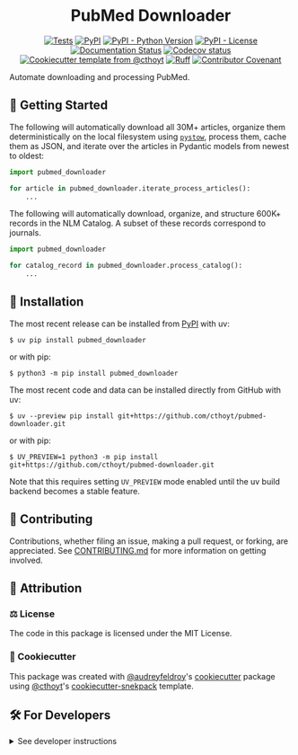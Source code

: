 <!--
<p align="center">
  <img src="https://github.com/cthoyt/pubmed-downloader/raw/main/docs/source/logo.png" height="150">
</p>
-->

<h1 align="center">
  PubMed Downloader
</h1>

<p align="center">
    <a href="https://github.com/cthoyt/pubmed-downloader/actions/workflows/tests.yml">
        <img alt="Tests" src="https://github.com/cthoyt/pubmed-downloader/actions/workflows/tests.yml/badge.svg" /></a>
    <a href="https://pypi.org/project/pubmed_downloader">
        <img alt="PyPI" src="https://img.shields.io/pypi/v/pubmed_downloader" /></a>
    <a href="https://pypi.org/project/pubmed_downloader">
        <img alt="PyPI - Python Version" src="https://img.shields.io/pypi/pyversions/pubmed_downloader" /></a>
    <a href="https://github.com/cthoyt/pubmed-downloader/blob/main/LICENSE">
        <img alt="PyPI - License" src="https://img.shields.io/pypi/l/pubmed_downloader" /></a>
    <a href='https://pubmed_downloader.readthedocs.io/en/latest/?badge=latest'>
        <img src='https://readthedocs.org/projects/pubmed_downloader/badge/?version=latest' alt='Documentation Status' /></a>
    <a href="https://codecov.io/gh/cthoyt/pubmed-downloader/branch/main">
        <img src="https://codecov.io/gh/cthoyt/pubmed-downloader/branch/main/graph/badge.svg" alt="Codecov status" /></a>  
    <a href="https://github.com/cthoyt/cookiecutter-python-package">
        <img alt="Cookiecutter template from @cthoyt" src="https://img.shields.io/badge/Cookiecutter-snekpack-blue" /></a>
    <a href="https://github.com/astral-sh/ruff">
        <img src="https://img.shields.io/endpoint?url=https://raw.githubusercontent.com/astral-sh/ruff/main/assets/badge/v2.json" alt="Ruff" style="max-width:100%;"></a>
    <a href="https://github.com/cthoyt/pubmed-downloader/blob/main/.github/CODE_OF_CONDUCT.md">
        <img src="https://img.shields.io/badge/Contributor%20Covenant-2.1-4baaaa.svg" alt="Contributor Covenant"/></a>
    <!-- uncomment if you archive on zenodo
    <a href="https://zenodo.org/badge/latestdoi/XXXXXX">
        <img src="https://zenodo.org/badge/XXXXXX.svg" alt="DOI"></a>
    -->
</p>

Automate downloading and processing PubMed.

## 💪 Getting Started

The following will automatically download all 30M+ articles, organize them
deterministically on the local filesystem using
[`pystow`](https://github.com/cthoyt/pystow), process them, cache them as JSON,
and iterate over the articles in Pydantic models from newest to oldest:

```python
import pubmed_downloader

for article in pubmed_downloader.iterate_process_articles():
    ...
```

The following will automatically download, organize, and structure 600K+ records
in the NLM Catalog. A subset of these records correspond to journals.

```python
import pubmed_downloader

for catalog_record in pubmed_downloader.process_catalog():
    ...
```

## 🚀 Installation

The most recent release can be installed from
[PyPI](https://pypi.org/project/pubmed_downloader/) with uv:

```console
$ uv pip install pubmed_downloader
```

or with pip:

```console
$ python3 -m pip install pubmed_downloader
```

The most recent code and data can be installed directly from GitHub with uv:

```console
$ uv --preview pip install git+https://github.com/cthoyt/pubmed-downloader.git
```

or with pip:

```console
$ UV_PREVIEW=1 python3 -m pip install git+https://github.com/cthoyt/pubmed-downloader.git
```

Note that this requires setting `UV_PREVIEW` mode enabled until the uv build
backend becomes a stable feature.

## 👐 Contributing

Contributions, whether filing an issue, making a pull request, or forking, are
appreciated. See
[CONTRIBUTING.md](https://github.com/cthoyt/pubmed-downloader/blob/master/.github/CONTRIBUTING.md)
for more information on getting involved.

## 👋 Attribution

### ⚖️ License

The code in this package is licensed under the MIT License.

<!--
### 📖 Citation

Citation goes here!
-->

<!--
### 🎁 Support

This project has been supported by the following organizations (in alphabetical order):

- [Biopragmatics Lab](https://biopragmatics.github.io)

-->

<!--
### 💰 Funding

This project has been supported by the following grants:

| Funding Body  | Program                                                      | Grant Number |
|---------------|--------------------------------------------------------------|--------------|
| Funder        | [Grant Name (GRANT-ACRONYM)](https://example.com/grant-link) | ABCXYZ       |
-->

### 🍪 Cookiecutter

This package was created with
[@audreyfeldroy](https://github.com/audreyfeldroy)'s
[cookiecutter](https://github.com/cookiecutter/cookiecutter) package using
[@cthoyt](https://github.com/cthoyt)'s
[cookiecutter-snekpack](https://github.com/cthoyt/cookiecutter-snekpack)
template.

## 🛠️ For Developers

<details>
  <summary>See developer instructions</summary>

The final section of the README is for if you want to get involved by making a
code contribution.

### Development Installation

To install in development mode, use the following:

```console
$ git clone git+https://github.com/cthoyt/pubmed-downloader.git
$ cd pubmed-downloader
$ uv --preview pip install -e .
```

Alternatively, install using pip:

```console
$ UV_PREVIEW=1 python3 -m pip install -e .
```

Note that this requires setting `UV_PREVIEW` mode enabled until the uv build
backend becomes a stable feature.

### Updating Package Boilerplate

This project uses `cruft` to keep boilerplate (i.e., configuration, contribution
guidelines, documentation configuration) up-to-date with the upstream
cookiecutter package. Install cruft with either `uv tool install cruft` or
`python3 -m pip install cruft` then run:

```console
$ cruft update
```

More info on Cruft's update command is available
[here](https://github.com/cruft/cruft?tab=readme-ov-file#updating-a-project).

### 🥼 Testing

After cloning the repository and installing `tox` with
`uv tool install tox --with tox-uv` or `python3 -m pip install tox tox-uv`, the
unit tests in the `tests/` folder can be run reproducibly with:

```console
$ tox -e py
```

Additionally, these tests are automatically re-run with each commit in a
[GitHub Action](https://github.com/cthoyt/pubmed-downloader/actions?query=workflow%3ATests).

### 📖 Building the Documentation

The documentation can be built locally using the following:

```console
$ git clone git+https://github.com/cthoyt/pubmed-downloader.git
$ cd pubmed-downloader
$ tox -e docs
$ open docs/build/html/index.html
```

The documentation automatically installs the package as well as the `docs` extra
specified in the [`pyproject.toml`](pyproject.toml). `sphinx` plugins like
`texext` can be added there. Additionally, they need to be added to the
`extensions` list in [`docs/source/conf.py`](docs/source/conf.py).

The documentation can be deployed to [ReadTheDocs](https://readthedocs.io) using
[this guide](https://docs.readthedocs.io/en/stable/intro/import-guide.html). The
[`.readthedocs.yml`](.readthedocs.yml) YAML file contains all the configuration
you'll need. You can also set up continuous integration on GitHub to check not
only that Sphinx can build the documentation in an isolated environment (i.e.,
with `tox -e docs-test`) but also that
[ReadTheDocs can build it too](https://docs.readthedocs.io/en/stable/pull-requests.html).

#### Configuring ReadTheDocs

1. Log in to ReadTheDocs with your GitHub account to install the integration at
   https://readthedocs.org/accounts/login/?next=/dashboard/
2. Import your project by navigating to https://readthedocs.org/dashboard/import
   then clicking the plus icon next to your repository
3. You can rename the repository on the next screen using a more stylized name
   (i.e., with spaces and capital letters)
4. Click next, and you're good to go!

### 📦 Making a Release

#### Configuring Zenodo

[Zenodo](https://zenodo.org) is a long-term archival system that assigns a DOI
to each release of your package.

1. Log in to Zenodo via GitHub with this link:
   https://zenodo.org/oauth/login/github/?next=%2F. This brings you to a page
   that lists all of your organizations and asks you to approve installing the
   Zenodo app on GitHub. Click "grant" next to any organizations you want to
   enable the integration for, then click the big green "approve" button. This
   step only needs to be done once.
2. Navigate to https://zenodo.org/account/settings/github/, which lists all of
   your GitHub repositories (both in your username and any organizations you
   enabled). Click the on/off toggle for any relevant repositories. When you
   make a new repository, you'll have to come back to this

After these steps, you're ready to go! After you make "release" on GitHub (steps
for this are below), you can navigate to
https://zenodo.org/account/settings/github/repository/cthoyt/pubmed-downloader
to see the DOI for the release and link to the Zenodo record for it.

#### Registering with the Python Package Index (PyPI)

You only have to do the following steps once.

1. Register for an account on the
   [Python Package Index (PyPI)](https://pypi.org/account/register)
2. Navigate to https://pypi.org/manage/account and make sure you have verified
   your email address. A verification email might not have been sent by default,
   so you might have to click the "options" dropdown next to your address to get
   to the "re-send verification email" button
3. 2-Factor authentication is required for PyPI since the end of 2023 (see this
   [blog post from PyPI](https://blog.pypi.org/posts/2023-05-25-securing-pypi-with-2fa/)).
   This means you have to first issue account recovery codes, then set up
   2-factor authentication
4. Issue an API token from https://pypi.org/manage/account/token

#### Configuring your machine's connection to PyPI

You have to do the following steps once per machine.

```console
$ uv tool install keyring
$ keyring set https://upload.pypi.org/legacy/ __token__
$ keyring set https://test.pypi.org/legacy/ __token__
```

Note that this deprecates previous workflows using `.pypirc`.

#### Uploading to PyPI

After installing the package in development mode and installing `tox` with
`uv tool install tox --with tox-uv` or `python3 -m pip install tox tox-uv`, run
the following from the console:

```console
$ tox -e finish
```

This script does the following:

1. Uses [bump-my-version](https://github.com/callowayproject/bump-my-version) to
   switch the version number in the `pyproject.toml`, `CITATION.cff`,
   `src/pubmed_downloader/version.py`, and
   [`docs/source/conf.py`](docs/source/conf.py) to not have the `-dev` suffix
2. Packages the code in both a tar archive and a wheel using
   [`uv build`](https://docs.astral.sh/uv/guides/publish/#building-your-package)
3. Uploads to PyPI using
   [`uv publish`](https://docs.astral.sh/uv/guides/publish/#publishing-your-package).
4. Push to GitHub. You'll need to make a release going with the commit where the
   version was bumped.
5. Bump the version to the next patch. If you made big changes and want to bump
   the version by minor, you can use `tox -e bumpversion -- minor` after.

#### Releasing on GitHub

1. Navigate to https://github.com/cthoyt/pubmed-downloader/releases/new to draft
   a new release
2. Click the "Choose a Tag" dropdown and select the tag corresponding to the
   release you just made
3. Click the "Generate Release Notes" button to get a quick outline of recent
   changes. Modify the title and description as you see fit
4. Click the big green "Publish Release" button

This will trigger Zenodo to assign a DOI to your release as well.

</details>
